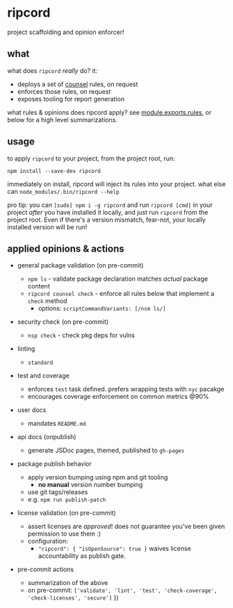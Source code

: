 # ripcord

project scaffolding and opinion enforcer!

## what

what does `ripcord` _really_ do? it:

- deploys a set of [counsel](https://github.com/cdaringe/counsel) rules, on request
- enforces those rules, on request
- exposes tooling for report generation

what rules & opinions does ripcord apply? see [module.exports.rules](https://github.com/cdaringe/ripcord/blob/master/src/index.js), or below for a high level summarizations.

## usage

to apply `ripcord` to your project, from the project root, run:

`npm install --save-dev ripcord`

immediately on install, ripcord will inject its rules into your project.  what else can
`node_modules/.bin/ripcord --help`

pro tip: you can `[sudo] npm i -g ripcord` and run `ripcord [cmd]` in your project _after_ you have installed it locally, and just run `ripcord` from the project root.  Even if there's a version mismatch, fear-not, your locally installed version will be run!

## applied opinions & actions

- general package validation (on pre-commit)
  - `npm ls` - validate package declaration matches _actual_ package content
  - `ripcord counsel check` - enforce all rules below that implement a `check` method
    - options: `scriptCommandVariants: [/nsm ls/]`

- security check (on pre-commit)
  - `nsp check` - check pkg deps for vulns

- linting
  - `standard`

- test and coverage
  - enforces `test` task defined. prefers wrapping tests with `nyc` pacakge
  - encourages coverage enforcement on common metrics @90%

- user docs
  - mandates `README.md`

- api docs (onpublish)
  - generate JSDoc pages, themed, published to `gh-pages`

- package publish behavior
  - apply version bumping using npm and git tooling
    - **no manual** version number bumping
  - use git tags/releases
  - e.g. `npm run publish-patch`

- license validation (on pre-commit)
  - assert licenses are _approved_! does not guarantee you've been given permission to use them :)
  - configuration:
    - `"ripcord": { "isOpenSource": true }` waives license accountability as publish gate.

- pre-commit actions
  - summarization of the above
  - on pre-commit: `['validate', 'lint', 'test', 'check-coverage', 'check-licenses', 'secure']`
})
